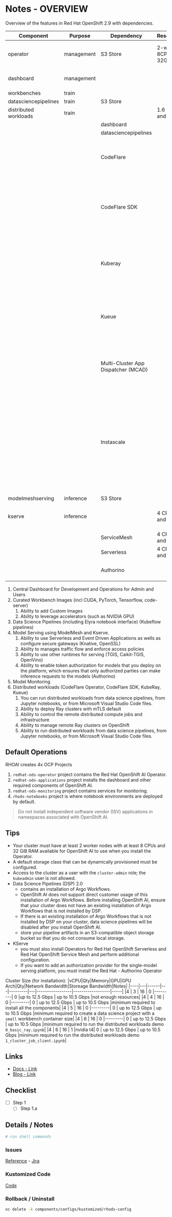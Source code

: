# Notes - OVERVIEW

Overview of the features in Red Hat OpenShift 2.9 with dependencies.

|Component            |Purpose     |Dependency   |Resources          |Description      |
|---------------------|------------|-------------|-------------------|-----------------|
|operator             |management  |S3 Store     |2-worker 8CPU 32GiB |Deploys and maintains the components for RHOAI       |
|dashboard            |management  |             |                   |Admin and user primary interface   |
|workbenches          |train       |             |                   |                 |
|datasciencepipelines |train       |S3 Store     |                   |                 |
|distributed workloads|train       |             |1.6 vCPU and 2 GiB |                 |
|                     |            |dashboard    |                   |See above |
|                     |            |datasciencepipelines    |                   |See above |
|                     |            |CodeFlare    |                   |Secures deployed Ray clusters and grants access to their URLs |
|                     |            |CodeFlare SDK|                   |controls the remote distributed compute jobs and infrastructure for any Python-based env|
|                     |            |Kuberay      |                   |KubeRay manages remote Ray clusters on OCP for running distributed workloads|
|                     |            |Kueue        |                   |Manages quotas, queuing and how distributed workloads consume them |
|                     |            |Multi-Cluster App Dispatcher (MCAD)|                   |a K8s controller to manage batch jobs in a single or multi-cluster environment |
|                     |            |Instascale   |                   |works with MCAD to get aggregated resources available in the K8s cluster without creating pending pods. Uses machinesets to launch instances on cloud provider |
|modelmeshserving     |inference   |S3 Store     |                   |                 |
|kserve               |inference   |             |4 CPUs and 16 GB   |each model is deployed on a model server|
|                     |            |ServiceMesh  |4 CPUs and 16 GB   |                 |
|                     |            |Serverless   |4 CPUs and 16 GB   |                 |
|                     |            |Authorino    |                   |enable token authorization for models|

1. Central Dashboard for Development and Operations for Admin and Users
1. Curated Workbench Images (incl CUDA, PyTorch, Tensorflow, code-server)
    1. Ability to add Custom Images
    1. Ability to leverage accelerators (such as NVIDIA GPU)
1. Data Science Pipelines (including Elyra notebook interface) (Kubeflow pipelines)
1. Model Serving using ModelMesh and Kserve.
    1. Ability to use Serverless and Event Driven Applications as wells as configure secure gateways (Knative, OpenSSL)
    1. Ability to manages traffic flow and enforce access policies
    1. Ability to use other runtimes for serving (TGIS, Caikit-TGIS, OpenVino)
    1. Ability to enable token authorization for models that you deploy on the platform, which ensures that only authorized parties can make inference requests to the models (Authorino)
1. Model Monitoring
1. Distributed workloads (CodeFlare Operator, CodeFlare SDK, KubeRay, Kueue)
    1. You can run distributed workloads from data science pipelines, from Jupyter notebooks, or from Microsoft Visual Studio Code files.
    1. Ability to deploy Ray clusters with mTLS default
    1. Ability to control the remote distributed compute jobs and infrastructure
    1. Ability to manage remote Ray clusters on OpenShift
    1. Ability to run distributed workloads from data science pipelines, from Jupyter notebooks, or from Microsoft Visual Studio Code files.

## Default Operations
RHOAI creates 4x OCP Projects
1. `redhat-ods-operator` project contains the Red Hat OpenShift AI Operator.
1. `redhat-ods-applications` project installs the dashboard and other required components of OpenShift AI.
1. `redhat-ods-monitoring` project contains services for monitoring.
1. `rhods-notebooks` project is where notebook environments are deployed by default.

> Do not install independent software vendor (ISV) applications in namespaces associated with OpenShift AI.

## Tips
- Your cluster must have at least 2 worker nodes with at least 8 CPUs and 32 GiB RAM available for OpenShift AI to use when you install the Operator.
- A default storage class that can be dynamically provisioned must be configured.
- Access to the cluster as a user with the `cluster-admin` role; the `kubeadmin` user is not allowed.
- Data Science Pipelines (DSP) 2.0  
    - contains an installation of Argo Workflows. 
    - OpenShift AI does not support direct customer usage of this installation of Argo Workflows. 
    Before installing OpenShift AI, ensure that your cluster does not have an existing installation of Argo Workflows that is not installed by DSP.
    - If there is an existing installation of Argo Workflows that is not installed by DSP on your cluster, data science pipelines will be disabled after you install OpenShift AI.
    - store your pipeline artifacts in an S3-compatible object storage bucket so that you do not consume local storage.
- KServe
    - you must also install Operators for Red Hat OpenShift Serverless and Red Hat OpenShift Service Mesh and perform additional configuration. 
    - If you want to add an authorization provider for the single-model serving platform, you must install the Red Hat - Authorino Operator

Cluster Size (for installation):
|vCPU|Qty|Memory|GPU|GPU Arch|Qty|Network Bandwidth|Storeage Bandwidth|Notes|
|----|---|------|---|---------|---|-----------------|------------------|-----|
|4   | 3 | 16   | 0 |---------| 0 |up to 12.5 Gbps | up to 10.5 Gbps  |not enough resources|
|4   | 4 | 16   | 0 |---------| 0 | up to 12.5 Gbps | up to 10.5 Gbps  |minimum required to install all the components|
|4   | 5 | 16   | 0 |---------| 0 | up to 12.5 Gbps | up to 10.5 Gbps  |minimum required to create a data science project with a `small` workbench container size|
|4   | 6 | 16   | 0 |---------| 0 | up to 12.5 Gbps | up to 10.5 Gbps  |minimum required to run the distributed workloads demo `0_basic_ray.ipynb`|
|4   | 6 | 16   | 1 |nvidia t4| 0 | up to 12.5 Gbps | up to 10.5 Gbps  |minimum required to run the distributed workloads demo `1_cluster_job_client.ipynb`|

## Links

- [Docs - Link]()
- [Blog - Link]()

## Checklist

- [ ] Step 1
  - [ ] Step 1.a

## Details / Notes

```sh
# run shell commands

```

### Issues

[Reference](ISSUES.md) - [Jira](linktojira)

### Kustomized Code

[Code](../../components/configs/kustomized/rhods-config/)

### Rollback / Uninstall

```sh
oc delete -k components/configs/kustomized/rhods-config
```
